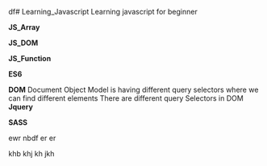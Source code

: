 df# Learning_Javascript
Learning javascript for beginner

**JS_Array**

**JS_DOM**

**JS_Function**

**ES6**

**DOM**
Document Object Model is having different query selectors
where we can find different elements
There are different query Selectors in DOM
**Jquery**

**SASS**

ewr
nbdf
er
er

khb
khj
kh
jkh
